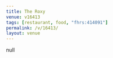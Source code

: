 ```yaml
---
title: The Roxy
venue: v16413
tags: [restaurant, food, "fhrs:414091"]
permalink: /v/16413/
layout: venue
---
```

null
